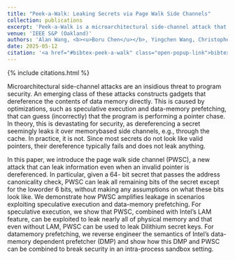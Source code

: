 ```yaml
---
title: "Peek-a-Walk: Leaking Secrets via Page Walk Side Channels"
collection: publications
excerpt: 'Peek-a-Walk is a microarchitectural side-channel attack that leaks secrets from the page walk process. This amplifies an attacker’s bit leakage capabilities (up to 42 of the 64 secret bits) in scenarios where secrets are dereferenced microarchitecturally.'
venue: 'IEEE S&P (Oakland)'
authors: 'Alan Wang, <b><u>Boru Chen</u></b>, Yingchen Wang, Christopher W. Fletcher, Daniel Genkin, David Kohlbrenner, Riccardo Paccagnella'
date: 2025-05-12
citation: '<a href="#bibtex-peek-a-walk" class="open-popup-link">bibtex</a>'
---
```

{% include citations.html %}

Microarchitectural side-channel attacks are an insidious
threat to program security. An emerging class of
these attacks constructs gadgets that dereference the contents
of data memory directly. This is caused by optimizations,
such as speculative execution and data-memory prefetching,
that can guess (incorrectly) that the program is performing
a pointer chase. In theory, this is devastating for security,
as dereferencing a secret seemingly leaks it over memorybased
side channels, e.g., through the cache. In practice, it
is not. Since most secrets do not look like valid pointers, their
dereference typically fails and does not leak anything.

In this paper, we introduce the page walk side channel
(PWSC), a new attack that can leak information even when
an invalid pointer is dereferenced. In particular, given a 64-
bit secret that passes the address canonicality check, PWSC
can leak all remaining bits of the secret except for the loworder
6 bits, without making any assumptions on what these
bits look like. We demonstrate how PWSC amplifies leakage
in scenarios exploiting speculative execution and data-memory
prefetching. For speculative execution, we show that PWSC,
combined with Intel’s LAM feature, can be exploited to leak
nearly all of physical memory and that even without LAM,
PWSC can be used to leak Dilithium secret keys. For datamemory
prefetching, we reverse engineer the semantics of
Intel’s data-memory dependent prefetcher (DMP) and show
how this DMP and PWSC can be combined to break security
in an intra-process sandbox setting.